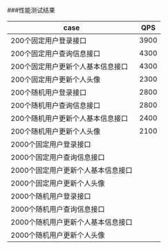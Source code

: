 

###性能测试结果

case | QPS      
--- |---|
 200个固定用户登录接口 | 3900
 200个固定用户查询信息接口 | 4300
 200个固定用户更新个人基本信息接口 |4300 
 200个固定用户更新个人头像 | 2300
 200个随机用户登录接口 | 2800
 200个随机用户查询信息接口 | 2800
 200个随机用户更新个人基本信息接口 | 2400
 200个随机用户更新个人头像 | 2100
 2000个固定用户登录接口 | 
 2000个固定用户查询信息接口 | 
 2000个固定用户更新个人基本信息接口 | 
 2000个固定用户更新个人头像 | 
 2000个随机用户登录接口 | 
 2000个随机用户查询信息接口 | 
 2000个随机用户更新个人基本信息接口 | 
 2000个随机用户更新个人头像 | 